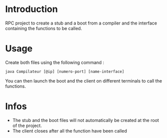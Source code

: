 # Introduction 
RPC project to create a stub and a boot from a compiler and the interface containing the functions to be called. 

# Usage

Create both files using the following command : 

`java Compilateur [@ip] [numero-port] [name-interface]`

You can then launch the boot and the client on different terminals to call the functions.

# Infos

- The stub and the boot files will not automatically be created at the root of the project.
- The client closes after all the function have been called 


